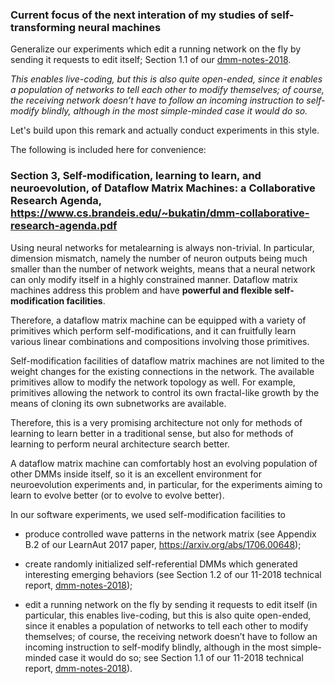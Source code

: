 ### Current focus of the next interation of my studies of self-transforming neural machines

Generalize our experiments which edit a running network on the fly by sending it requests to edit itself;
Section 1.1 of our [dmm-notes-2018](https://www.cs.brandeis.edu/~bukatin/dmm-notes-2018.pdf).

_This enables live-coding, but this is also quite open-ended, since it enables a population of networks to tell each other
to modify themselves; of course, the receiving network doesn’t have to follow an incoming instruction
to self-modify blindly, although in the most simple-minded case it would do so._

Let's build upon this remark and actually conduct experiments in this style.

The following is included here for convenience:

### Section 3, Self-modification, learning to learn, and neuroevolution, of Dataflow Matrix Machines: a Collaborative Research Agenda, https://www.cs.brandeis.edu/~bukatin/dmm-collaborative-research-agenda.pdf

Using neural networks for metalearning is always non-trivial. In particular, dimension mismatch, namely
the number of neuron outputs being much smaller than the number of network weights, means that a neural
network can only modify itself in a highly constrained manner. Dataflow matrix machines address this problem
and have **powerful and flexible self-modification facilities**.

Therefore, a dataflow matrix machine can be equipped with a variety of primitives which perform self-modifications, 
and it can fruitfully learn various linear combinations and compositions involving those primitives.

Self-modification facilities of dataflow matrix machines are not limited to the weight changes for the existing
connections in the network. The available primitives allow to modify the network topology as well. For
example, primitives allowing the network to control its own fractal-like growth by the means of cloning its own
subnetworks are available.

Therefore, this is a very promising architecture not only for methods of learning to learn better in a
traditional sense, but also for methods of learning to perform neural architecture search better.

A dataflow matrix machine can comfortably host an evolving population of other DMMs inside itself, so it
is an excellent environment for neuroevolution experiments and, in particular, for the experiments aiming to
learn to evolve better (or to evolve to evolve better).

In our software experiments, we used self-modification facilities to

  * produce controlled wave patterns in the network matrix (see Appendix B.2 of our LearnAut 2017 paper, https://arxiv.org/abs/1706.00648);
  
  * create randomly initialized self-referential DMMs which generated interesting emerging behaviors (see Section 1.2 of our 11-2018 technical report, [dmm-notes-2018](https://www.cs.brandeis.edu/~bukatin/dmm-notes-2018.pdf));

  * edit a running network on the fly by sending it requests to edit itself (in particular, this enables live-coding, 
    but this is also quite open-ended, since it enables a population of networks to tell each other
    to modify themselves; of course, the receiving network doesn’t have to follow an incoming instruction
    to self-modify blindly, although in the most simple-minded case it would do so; see Section 1.1 of our
    11-2018 technical report, [dmm-notes-2018](https://www.cs.brandeis.edu/~bukatin/dmm-notes-2018.pdf)).
